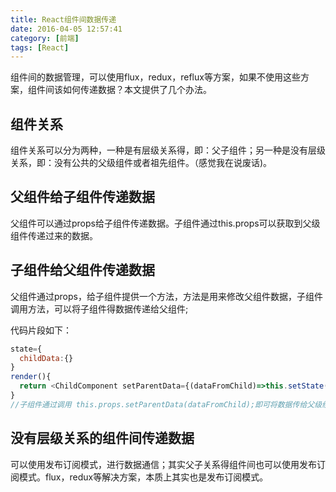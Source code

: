 ```yaml
---
title: React组件间数据传递
date: 2016-04-05 12:57:41
category: [前端]
tags: [React]
---
```

组件间的数据管理，可以使用flux，redux，reflux等方案，如果不使用这些方案，组件间该如何传递数据？本文提供了几个办法。
## 组件关系
组件关系可以分为两种，一种是有层级关系得，即：父子组件；另一种是没有层级关系，即：没有公共的父级组件或者祖先组件。（感觉我在说废话)。

## 父组件给子组件传递数据
父组件可以通过props给子组件传递数据。子组件通过this.props可以获取到父级组件传递过来的数据。

## 子组件给父组件传递数据
父组件通过props，给子组件提供一个方法，方法是用来修改父组件数据，子组件调用方法，可以将子组件得数据传递给父组件;

代码片段如下：
```javascript
state={
  childData:{}
}
render(){
  return <ChildComponent setParentData={(dataFromChild)=>this.setState({childData:dataFromChild})}/>
}
//子组件通过调用 this.props.setParentData(dataFromChild);即可将数据传给父级组件。
```
## 没有层级关系的组件间传递数据
可以使用发布订阅模式，进行数据通信；其实父子关系得组件间也可以使用发布订阅模式。flux，redux等解决方案，本质上其实也是发布订阅模式。
